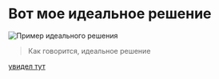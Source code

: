 # Вот мое идеальное решение

<image src="https://gbcdn.mrgcdn.ru/uploads/asset/5254143/attachment/cde763afae13a48c50813429c9df17e4.png" alt="Пример идеального решения">

>Как говорится, идеальное решение

[увидел тут](https://gb.ru/lessons/352500/homework)
